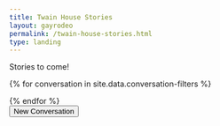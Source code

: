 ```yaml
---
title: Twain House Stories
layout: gayrodeo
permalink: /twain-house-stories.html
type: landing
---
```


Stories to come! 

{% for conversation in site.data.conversation-filters %}
<div id="convo-{{ forloop.index }}"></div>
<script id="{{ conversation.tag }}" type="html">
    <div class="row justify-content-center">
        <div class="card col-md-4 border-0 bg-dark mt-5 mb-3">
            <h1 class="text-black bg-white border-0 conversation py-3 px-3 text-center {{ conversation.tag }}">{{ conversation.question }}</h1>
        </div>
    </div>
    <div class="container-fluid timeline mb-5 mt-n3">

        {% for clip in site.data.master-conversations %}
        {% if clip.tag contains conversation.tag %}

            <div class="row {{ conversation.tag }} my-4">
                <div class="{{ clip.tag }} card col-md-4 my-3 my-md-0 border border-secondary text-black {% cycle 'offset-md-2 left-text-box ', 'offset-md-6 right-text-box ' %}" data-aos="{% cycle 'zoom-in-right', 'zoom-in-left'%}">
                    <div class="card-body">
                            <p class="card-text words">{{ clip.comments }}</p>
                            <p class="text-right name">-{{ clip.firstname }} {{ clip.lastname }}</p>
                    </div>
                </div>      
            </div>        

        {% endif %}
        {% endfor %}

    </div>  
</script>
{% endfor %}

<div class="row justify-content-center">
    <div class="col-md-3 text-center">
        <button class="btn btn-lg btn-warning my-4" id="more">New Conversation</button>
    </div>
</div>
    